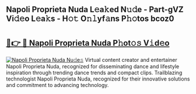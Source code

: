 ## Napoli Proprieta Nuda L𝚎a𝚔ed N𝚞𝚍e - Part-gVZ Vi𝚍𝚎o L𝚎a𝚔s - H𝚘𝚝 O𝚗𝚕yf𝚊ns P𝚑𝚘tos bcoz0

# <h2><a href="http://kf6152.oniu.top/?m=Napoli+Proprieta+Nuda">🔗👉 🔴 Napoli Proprieta Nuda P𝚑ot𝚘𝚜 V𝚒d𝚎o</a></h2>

[![Napoli Proprieta Nuda Nu𝚍e𝚜](https://i.imgur.com/0qMVB7G.gif)](http://kf6152.oniu.top/?m=Napoli+Proprieta+Nuda)
Virtual content creator and entertainer Napoli Proprieta Nuda, recognized for disseminating dance and lifestyle inspiration through trending dance trends and compact clips. Trailblazing technologist Napoli Proprieta Nuda, recognized for their innovative solutions and commitment to advancing technology.  
